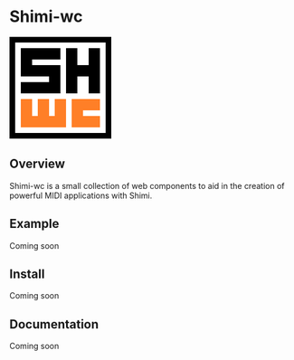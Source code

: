 # Shimi-wc

![logo](https://raw.githubusercontent.com/jamescoyle1989/shimi-wc/master/src/assets/logo180px.png)

## Overview

Shimi-wc is a small collection of web components to aid in the creation of powerful MIDI applications with Shimi.


## Example

Coming soon


## Install

Coming soon


## Documentation

Coming soon
